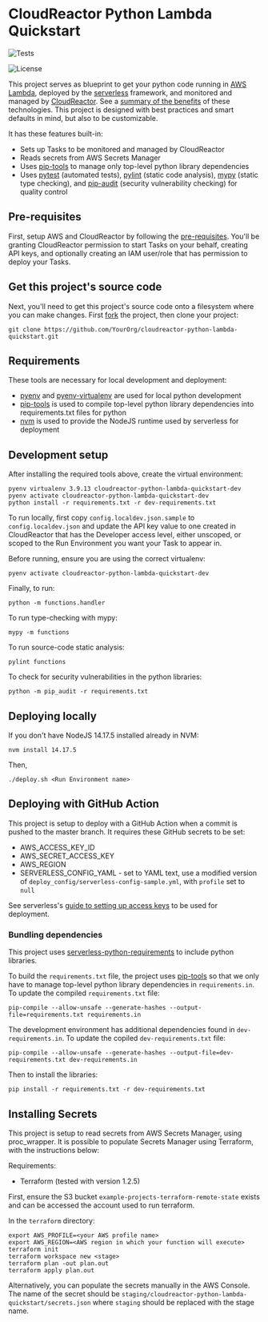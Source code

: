 <!--
title: 'AWS Python Scheduled Cron example monitored by CloudReactor'
description: 'This is an example of creating a function that runs as a cron job using the serverless ''schedule'' event, and monitored and managed by CloudReactor.'
layout: Doc
framework: v1
platform: AWS
language: Python
priority: 2
authorLink: 'https://github.com/CloudReactor'
authorName: 'Jeff Tsay'
authorAvatar: 'https://avatars.githubusercontent.com/u/1079646?v=4&s=140'
-->

# CloudReactor Python Lambda Quickstart

![Tests](https://github.com/CloudReactor/cloudreactor-python-lambda-quickstart/workflows/Tests/badge.svg?branch=master)

<img src="https://img.shields.io/github/license/CloudReactor/cloudreactor-python-lambda-quickstart.svg?style=flat-square" alt="License">

This project serves as blueprint to get your python code
running in [AWS Lambda](https://aws.amazon.com/lambda/), deployed by the [serverless](https://www.serverless.com/framework) framework, and
monitored and managed by
[CloudReactor](https://www.cloudreactor.io/). See a
[summary of the benefits](https://docs.cloudreactor.io/cloudreactor.html)
of these technologies. This project is designed with best practices and smart
defaults in mind, but also to be customizable.

It has these features built-in:

* Sets up Tasks to be monitored and managed by CloudReactor
* Reads secrets from AWS Secrets Manager
* Uses [pip-tools](https://github.com/jazzband/pip-tools) to manage only
top-level python library dependencies
* Uses [pytest](https://docs.pytest.org/en/latest/) (automated tests),
[pylint](https://www.pylint.org/) (static code analysis),
[mypy](http://mypy-lang.org/) (static type checking), and
[pip-audit](https://github.com/pypa/pip-audit) (security vulnerability checking)
for quality control

## Pre-requisites

First, setup AWS and CloudReactor by following the
[pre-requisites](https://docs.cloudreactor.io/full_integration.html#pre-requisites).
You'll be granting CloudReactor permission to start Tasks on your behalf,
creating API keys, and optionally creating an IAM user/role that has permission
to deploy your Tasks.

## Get this project's source code

Next, you'll need to get this project's source code onto a filesystem where you
can make changes. First
[fork](https://docs.github.com/en/github/getting-started-with-github/fork-a-repo)
the project, then clone your project:

    git clone https://github.com/YourOrg/cloudreactor-python-lambda-quickstart.git

## Requirements

These tools are necessary for local development and deployment:

* [pyenv](https://github.com/pyenv/pyenv) and
[pyenv-virtualenv](https://github.com/pyenv/pyenv-virtualenv) are used for local
python development
* [pip-tools](https://github.com/jazzband/pip-tools) is used to compile
top-level python library dependencies into requirements.txt files for python
* [nvm](https://github.com/nvm-sh/nvm) is used to provide the NodeJS runtime
used by serverless for deployment

## Development setup

After installing the required tools above, create the virtual environment:

    pyenv virtualenv 3.9.13 cloudreactor-python-lambda-quickstart-dev
    pyenv activate cloudreactor-python-lambda-quickstart-dev
    python install -r requirements.txt -r dev-requirements.txt

To run locally, first copy `config.localdev.json.sample` to
`config.localdev.json` and update the API key value to one created in
CloudReactor that has the Developer access level, either unscoped, or scoped
to the Run Environment you want your Task to appear in.

Before running, ensure you are using the correct virtualenv:

    pyenv activate cloudreactor-python-lambda-quickstart-dev

Finally, to run:

    python -m functions.handler

To run type-checking with mypy:

    mypy -m functions

To run source-code static analysis:

    pylint functions

To check for security vulnerabilities in the python libraries:

    python -m pip_audit -r requirements.txt

## Deploying locally

If you don't have NodeJS 14.17.5 installed already in NVM:

    nvm install 14.17.5

Then,

    ./deploy.sh <Run Environment name>

## Deploying with GitHub Action

This project is setup to deploy with a GitHub Action when a commit is pushed to
the master branch. It requires these GitHub secrets to be set:

* AWS_ACCESS_KEY_ID
* AWS_SECRET_ACCESS_KEY
* AWS_REGION
* SERVERLESS_CONFIG_YAML - set to YAML text, use a modified version of
`deploy_config/serverless-config-sample.yml`, with `profile` set to `null`

See serverless's [guide to setting up access keys](https://www.serverless.com/framework/docs/providers/aws/guide/credentials#create-an-iam-user-and-access-key)
to be used for deployment.

### Bundling dependencies

This project uses
[serverless-python-requirements](https://github.com/UnitedIncome/serverless-python-requirements)
to include python libraries.

To build the `requirements.txt` file, the project uses
[pip-tools](https://github.com/jazzband/pip-tools) so that we only have to
manage top-level python library dependencies in `requirements.in`. To update the
compiled `requirements.txt` file:

    pip-compile --allow-unsafe --generate-hashes --output-file=requirements.txt requirements.in

The development environment has additional dependencies found in
`dev-requirements.in`. To update the copiled `dev-requirements.txt` file:

    pip-compile --allow-unsafe --generate-hashes --output-file=dev-requirements.txt dev-requirements.in

Then to install the libraries:

    pip install -r requirements.txt -r dev-requirements.txt

## Installing Secrets

This project is setup to read secrets from AWS Secrets Manager,
using proc_wrapper.
It is possible to populate Secrets Manager using Terraform,
with the instructions below:

Requirements:
* Terraform (tested with version 1.2.5)

First, ensure the S3 bucket `example-projects-terraform-remote-state` exists
and can be accessed the account used to run terraform.

In the `terraform` directory:

```
export AWS_PROFILE=<your AWS profile name>
export AWS_REGION=<AWS region in which your function will execute>
terraform init
terraform workspace new <stage>
terraform plan -out plan.out
terraform apply plan.out
```

Alternatively, you can populate the secrets manually in
the AWS Console. The name of the secret should be `staging/cloudreactor-python-lambda-quickstart/secrets.json` where
`staging` should be replaced with the stage name.
